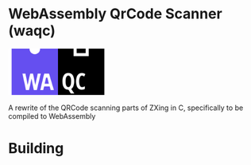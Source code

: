 # WebAssembly QrCode Scanner (waqc)
<img src="docs/img/waqc.png" alt="WAQC Logo" style="max-width:100%;" width="200px">


A rewrite of the QRCode scanning parts of ZXing in C, specifically to be compiled to WebAssembly



# Building

